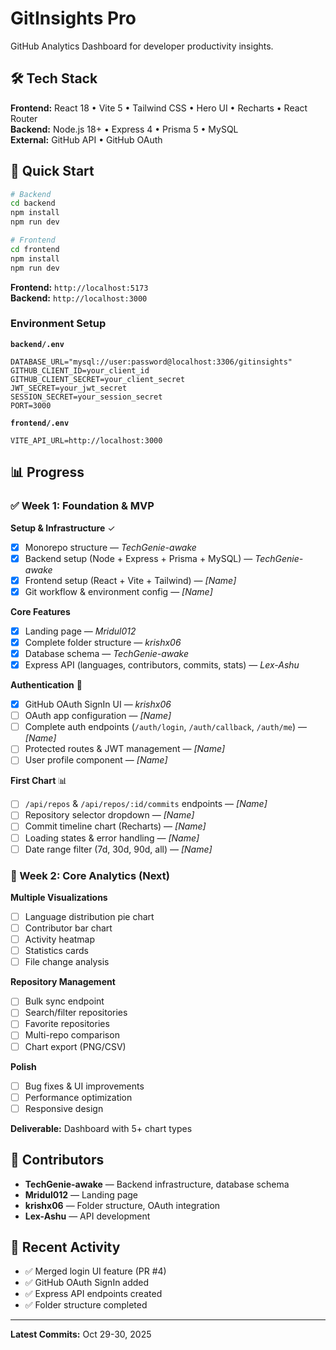# GitInsights Pro

GitHub Analytics Dashboard for developer productivity insights.

## 🛠️ Tech Stack

**Frontend:** React 18 • Vite 5 • Tailwind CSS • Hero UI • Recharts • React Router  
**Backend:** Node.js 18+ • Express 4 • Prisma 5 • MySQL  
**External:** GitHub API • GitHub OAuth

## 🚀 Quick Start

```bash
# Backend
cd backend
npm install
npm run dev

# Frontend
cd frontend
npm install
npm run dev
```

**Frontend:** `http://localhost:5173`  
**Backend:** `http://localhost:3000`

### Environment Setup

**`backend/.env`**

```env
DATABASE_URL="mysql://user:password@localhost:3306/gitinsights"
GITHUB_CLIENT_ID=your_client_id
GITHUB_CLIENT_SECRET=your_client_secret
JWT_SECRET=your_jwt_secret
SESSION_SECRET=your_session_secret
PORT=3000
```

**`frontend/.env`**

```env
VITE_API_URL=http://localhost:3000
```

## 📊 Progress

### ✅ Week 1: Foundation & MVP

**Setup & Infrastructure** ✓

- [x] Monorepo structure — _TechGenie-awake_
- [x] Backend setup (Node + Express + Prisma + MySQL) — _TechGenie-awake_
- [x] Frontend setup (React + Vite + Tailwind) — _[Name]_
- [x] Git workflow & environment config — _[Name]_

**Core Features**

- [x] Landing page — _Mridul012_
- [x] Complete folder structure — _krishx06_
- [x] Database schema — _TechGenie-awake_
- [x] Express API (languages, contributors, commits, stats) — _Lex-Ashu_

**Authentication** 🔄

- [x] GitHub OAuth SignIn UI — _krishx06_
- [ ] OAuth app configuration — _[Name]_
- [ ] Complete auth endpoints (`/auth/login`, `/auth/callback`, `/auth/me`) — _[Name]_
- [ ] Protected routes & JWT management — _[Name]_
- [ ] User profile component — _[Name]_

**First Chart** 📊

- [ ] `/api/repos` & `/api/repos/:id/commits` endpoints — _[Name]_
- [ ] Repository selector dropdown — _[Name]_
- [ ] Commit timeline chart (Recharts) — _[Name]_
- [ ] Loading states & error handling — _[Name]_
- [ ] Date range filter (7d, 30d, 90d, all) — _[Name]_

### 🎯 Week 2: Core Analytics (Next)

**Multiple Visualizations**

- [ ] Language distribution pie chart
- [ ] Contributor bar chart
- [ ] Activity heatmap
- [ ] Statistics cards
- [ ] File change analysis

**Repository Management**

- [ ] Bulk sync endpoint
- [ ] Search/filter repositories
- [ ] Favorite repositories
- [ ] Multi-repo comparison
- [ ] Chart export (PNG/CSV)

**Polish**

- [ ] Bug fixes & UI improvements
- [ ] Performance optimization
- [ ] Responsive design

**Deliverable:** Dashboard with 5+ chart types

## 👥 Contributors

- **TechGenie-awake** — Backend infrastructure, database schema
- **Mridul012** — Landing page
- **krishx06** — Folder structure, OAuth integration
- **Lex-Ashu** — API development

## 📝 Recent Activity

- ✅ Merged login UI feature (PR #4)
- ✅ GitHub OAuth SignIn added
- ✅ Express API endpoints created
- ✅ Folder structure completed

---

**Latest Commits:** Oct 29-30, 2025
